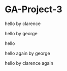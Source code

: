 # GA-Project-3

hello by clarence


hello by george



hello



hello again by george





hello by clarence again

